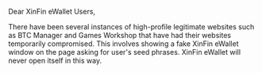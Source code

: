 Dear XinFin eWallet Users,

There have been several instances of high-profile legitimate websites such as BTC Manager and Games Workshop that have had their websites temporarily compromised. This involves showing a fake XinFin eWallet window on the page asking for user's seed phrases. XinFin eWallet will never open itself in this way.

